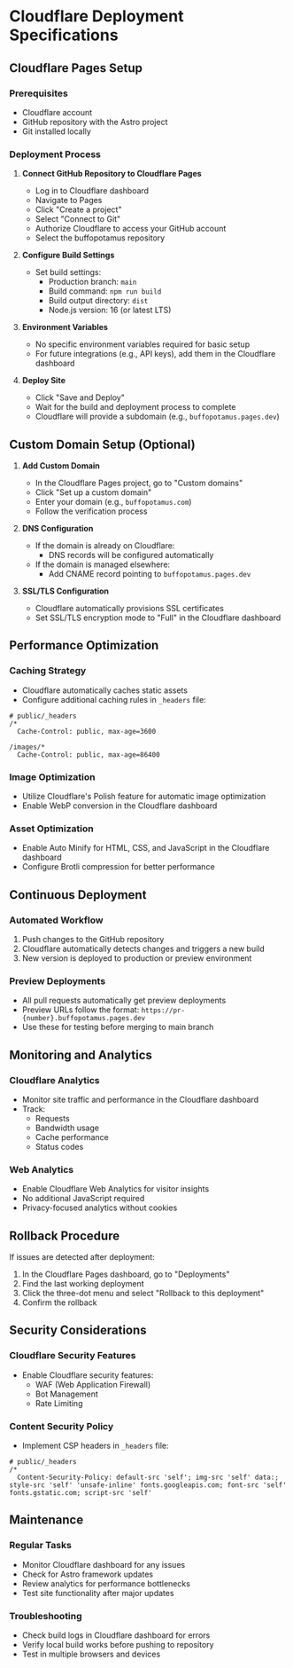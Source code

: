 # Cloudflare Deployment Specifications

## Cloudflare Pages Setup

### Prerequisites
- Cloudflare account
- GitHub repository with the Astro project
- Git installed locally

### Deployment Process

1. **Connect GitHub Repository to Cloudflare Pages**
   - Log in to Cloudflare dashboard
   - Navigate to Pages
   - Click "Create a project"
   - Select "Connect to Git"
   - Authorize Cloudflare to access your GitHub account
   - Select the buffopotamus repository

2. **Configure Build Settings**
   - Set build settings:
     - Production branch: `main`
     - Build command: `npm run build`
     - Build output directory: `dist`
     - Node.js version: 16 (or latest LTS)

3. **Environment Variables**
   - No specific environment variables required for basic setup
   - For future integrations (e.g., API keys), add them in the Cloudflare dashboard

4. **Deploy Site**
   - Click "Save and Deploy"
   - Wait for the build and deployment process to complete
   - Cloudflare will provide a subdomain (e.g., `buffopotamus.pages.dev`)

## Custom Domain Setup (Optional)

1. **Add Custom Domain**
   - In the Cloudflare Pages project, go to "Custom domains"
   - Click "Set up a custom domain"
   - Enter your domain (e.g., `buffopotamus.com`)
   - Follow the verification process

2. **DNS Configuration**
   - If the domain is already on Cloudflare:
     - DNS records will be configured automatically
   - If the domain is managed elsewhere:
     - Add CNAME record pointing to `buffopotamus.pages.dev`

3. **SSL/TLS Configuration**
   - Cloudflare automatically provisions SSL certificates
   - Set SSL/TLS encryption mode to "Full" in the Cloudflare dashboard

## Performance Optimization

### Caching Strategy
- Cloudflare automatically caches static assets
- Configure additional caching rules in `_headers` file:

```
# public/_headers
/*
  Cache-Control: public, max-age=3600
  
/images/*
  Cache-Control: public, max-age=86400
```

### Image Optimization
- Utilize Cloudflare's Polish feature for automatic image optimization
- Enable WebP conversion in the Cloudflare dashboard

### Asset Optimization
- Enable Auto Minify for HTML, CSS, and JavaScript in the Cloudflare dashboard
- Configure Brotli compression for better performance

## Continuous Deployment

### Automated Workflow
1. Push changes to the GitHub repository
2. Cloudflare automatically detects changes and triggers a new build
3. New version is deployed to production or preview environment

### Preview Deployments
- All pull requests automatically get preview deployments
- Preview URLs follow the format: `https://pr-{number}.buffopotamus.pages.dev`
- Use these for testing before merging to main branch

## Monitoring and Analytics

### Cloudflare Analytics
- Monitor site traffic and performance in the Cloudflare dashboard
- Track:
  - Requests
  - Bandwidth usage
  - Cache performance
  - Status codes

### Web Analytics
- Enable Cloudflare Web Analytics for visitor insights
- No additional JavaScript required
- Privacy-focused analytics without cookies

## Rollback Procedure

If issues are detected after deployment:

1. In the Cloudflare Pages dashboard, go to "Deployments"
2. Find the last working deployment
3. Click the three-dot menu and select "Rollback to this deployment"
4. Confirm the rollback

## Security Considerations

### Cloudflare Security Features
- Enable Cloudflare security features:
  - WAF (Web Application Firewall)
  - Bot Management
  - Rate Limiting

### Content Security Policy
- Implement CSP headers in `_headers` file:

```
# public/_headers
/*
  Content-Security-Policy: default-src 'self'; img-src 'self' data:; style-src 'self' 'unsafe-inline' fonts.googleapis.com; font-src 'self' fonts.gstatic.com; script-src 'self'
```

## Maintenance

### Regular Tasks
- Monitor Cloudflare dashboard for any issues
- Check for Astro framework updates
- Review analytics for performance bottlenecks
- Test site functionality after major updates

### Troubleshooting
- Check build logs in Cloudflare dashboard for errors
- Verify local build works before pushing to repository
- Test in multiple browsers and devices
